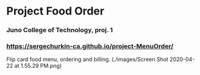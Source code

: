 # Project Food Order
### Juno College of Technology, proj. 1
### https://sergechurkin-ca.github.io/project-MenuOrder/

Flip card food menu, ordering and billing.
(./images/Screen Shot 2020-04-22 at 1.55.29 PM.png)

